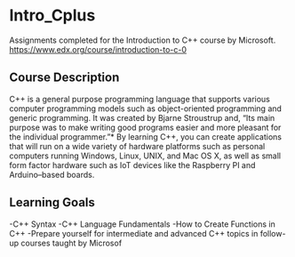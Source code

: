 # Intro_Cplus

Assignments completed for the Introduction to C++ course by Microsoft.  
https://www.edx.org/course/introduction-to-c-0

## Course Description
C++ is a general purpose programming language that supports various computer programming models such as object-oriented programming 
and generic programming. It was created by Bjarne Stroustrup and, “Its main purpose was to make writing good programs easier 
and more pleasant for the individual programmer.”* By learning C++, you can create applications that will run on a wide variety of 
hardware platforms such as personal computers running Windows, Linux, UNIX, and Mac OS X, as well as small form factor hardware 
such as IoT devices like the Raspberry PI and Arduino–based boards.

## Learning Goals
-C++ Syntax
-C++ Language Fundamentals
-How to Create Functions in C++
-Prepare yourself for intermediate and advanced C++ topics in follow-up courses taught by Microsof
